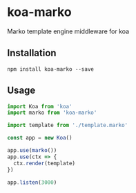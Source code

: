 # koa-marko

Marko template engine middleware for koa

## Installation

```
npm install koa-marko --save
```

## Usage

```js
import Koa from 'koa'
import marko from 'koa-marko'

import template from './template.marko'

const app = new Koa()

app.use(marko())
app.use(ctx => {
  ctx.render(template)
})

app.listen(3000)
```
